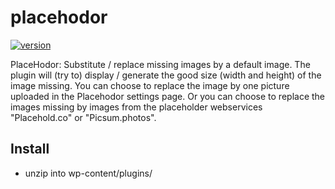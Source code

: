 # placehodor

[![version]][version]

PlaceHodor: Substitute / replace missing images by a default image.
The plugin will (try to) display / generate the good size (width and height) of the image missing.
You can choose to replace the image by one picture uploaded in the Placehodor settings page.
Or you can choose to replace the images missing by images from the placeholder webservices "Placehold.co" or "Picsum.photos".

## Install

+ unzip into wp-content/plugins/

[version]: https://img.shields.io/badge/version-1.3.2-%23d85a94.svg

